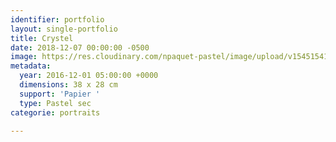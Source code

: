 ```yaml
---
identifier: portfolio
layout: single-portfolio
title: Crystel
date: 2018-12-07 00:00:00 -0500
image: https://res.cloudinary.com/npaquet-pastel/image/upload/v1545154172/Crystel-pastel-38-X-28-cm-2016.jpg
metadata:
  year: 2016-12-01 05:00:00 +0000
  dimensions: 38 x 28 cm
  support: 'Papier '
  type: Pastel sec
categorie: portraits

---
```


